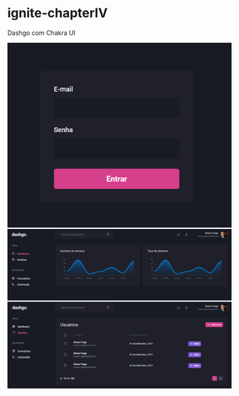 # ignite-chapterIV
Dashgo com Chakra UI

![ScreenShot](https://github.com/brunafinSD/ignite-chapterIV/blob/main/src/login.png?raw=true)
![ScreenShot](https://github.com/brunafinSD/ignite-chapterIV/blob/main/src/dashboard.png?raw=true)
![ScreenShot](https://github.com/brunafinSD/ignite-chapterIV/blob/main/src/usuarios.png?raw=true)
